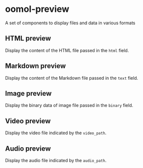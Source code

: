 # oomol-preview

A set of components to display files and data in various formats

## HTML preview

Display the content of the HTML file passed in the `html` field.

## Markdown preview

Display the content of the Markdown file passed in the `text` field.

## Image preview

Display the binary data of image file passed in the `binary` field.

## Video preview

Display the video file indicated by the `video_path`.

## Audio preview

Display the audio file indicated by the `audio_path`.